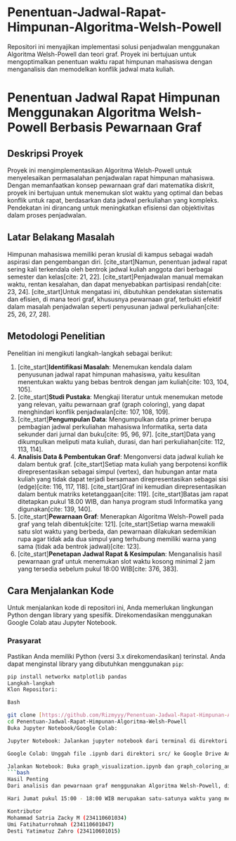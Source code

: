 # Penentuan-Jadwal-Rapat-Himpunan-Algoritma-Welsh-Powell
Repositori ini menyajikan implementasi solusi penjadwalan menggunakan Algoritma Welsh-Powell dan teori graf. Proyek ini bertujuan untuk mengoptimalkan penentuan waktu rapat himpunan mahasiswa dengan menganalisis dan memodelkan konflik jadwal mata kuliah.
# Penentuan Jadwal Rapat Himpunan Menggunakan Algoritma Welsh-Powell Berbasis Pewarnaan Graf

## Deskripsi Proyek
Proyek ini mengimplementasikan Algoritma Welsh-Powell untuk menyelesaikan permasalahan penjadwalan rapat himpunan mahasiswa. Dengan memanfaatkan konsep pewarnaan graf dari matematika diskrit, proyek ini bertujuan untuk menemukan slot waktu yang optimal dan bebas konflik untuk rapat, berdasarkan data jadwal perkuliahan yang kompleks. Pendekatan ini dirancang untuk meningkatkan efisiensi dan objektivitas dalam proses penjadwalan.

## Latar Belakang Masalah
Himpunan mahasiswa memiliki peran krusial di kampus sebagai wadah aspirasi dan pengembangan diri. [cite_start]Namun, penentuan jadwal rapat sering kali terkendala oleh bentrok jadwal kuliah anggota dari berbagai semester dan kelas[cite: 21, 22]. [cite_start]Penjadwalan manual memakan waktu, rentan kesalahan, dan dapat menyebabkan partisipasi rendah[cite: 23, 24]. [cite_start]Untuk mengatasi ini, dibutuhkan pendekatan sistematis dan efisien, di mana teori graf, khususnya pewarnaan graf, terbukti efektif dalam masalah penjadwalan seperti penyusunan jadwal perkuliahan[cite: 25, 26, 27, 28].

## Metodologi Penelitian
Penelitian ini mengikuti langkah-langkah sebagai berikut:
1.  [cite_start]**Identifikasi Masalah**: Menemukan kendala dalam penyusunan jadwal rapat himpunan mahasiswa, yaitu kesulitan menentukan waktu yang bebas bentrok dengan jam kuliah[cite: 103, 104, 105].
2.  [cite_start]**Studi Pustaka**: Mengkaji literatur untuk menemukan metode yang relevan, yaitu pewarnaan graf (graph coloring), yang dapat menghindari konflik penjadwalan[cite: 107, 108, 109].
3.  [cite_start]**Pengumpulan Data**: Mengumpulkan data primer berupa pembagian jadwal perkuliahan mahasiswa Informatika, serta data sekunder dari jurnal dan buku[cite: 95, 96, 97]. [cite_start]Data yang dikumpulkan meliputi mata kuliah, durasi, dan hari perkuliahan[cite: 112, 113, 114].
4.  **Analisis Data & Pembentukan Graf**: Mengonversi data jadwal kuliah ke dalam bentuk graf. [cite_start]Setiap mata kuliah yang berpotensi konflik direpresentasikan sebagai simpul (vertex), dan hubungan antar mata kuliah yang tidak dapat terjadi bersamaan direpresentasikan sebagai sisi (edge)[cite: 116, 117, 118]. [cite_start]Graf ini kemudian direpresentasikan dalam bentuk matriks ketetanggaan[cite: 119]. [cite_start]Batas jam rapat ditetapkan pukul 18.00 WIB, dan hanya program studi Informatika yang digunakan[cite: 139, 140].
5.  [cite_start]**Pewarnaan Graf**: Menerapkan Algoritma Welsh-Powell pada graf yang telah dibentuk[cite: 121]. [cite_start]Setiap warna mewakili satu slot waktu yang berbeda, dan pewarnaan dilakukan sedemikian rupa agar tidak ada dua simpul yang terhubung memiliki warna yang sama (tidak ada bentrok jadwal)[cite: 123].
6.  [cite_start]**Penetapan Jadwal Rapat & Kesimpulan**: Menganalisis hasil pewarnaan graf untuk menemukan slot waktu kosong minimal 2 jam yang tersedia sebelum pukul 18:00 WIB[cite: 376, 383].
## Cara Menjalankan Kode
Untuk menjalankan kode di repositori ini, Anda memerlukan lingkungan Python dengan library yang spesifik. Direkomendasikan menggunakan Google Colab atau Jupyter Notebook.

### Prasyarat
Pastikan Anda memiliki Python (versi 3.x direkomendasikan) terinstal. Anda dapat menginstal library yang dibutuhkan menggunakan `pip`:
```bash
pip install networkx matplotlib pandas
Langkah-langkah
Klon Repositori:

Bash

git clone [https://github.com/Rizmyyy/Penentuan-Jadwal-Rapat-Himpunan-Algoritma-Welsh-Powell.git](https://github.com/Rizmyyy/Penentuan-Jadwal-Rapat-Himpunan-Algoritma-Welsh-Powell.git)
cd Penentuan-Jadwal-Rapat-Himpunan-Algoritma-Welsh-Powell
Buka Jupyter Notebook/Google Colab:

Jupyter Notebook: Jalankan jupyter notebook dari terminal di direktori root repositori, lalu navigasikan ke src/.

Google Colab: Unggah file .ipynb dari direktori src/ ke Google Drive Anda, lalu buka dengan Google Colab.

Jalankan Notebook: Buka graph_visualization.ipynb dan graph_coloring_and_analysis.ipynb secara berurutan dan jalankan setiap sel kode.
```bash
Hasil Penting
Dari analisis dan pewarnaan graf menggunakan Algoritma Welsh-Powell, ditemukan bahwa 

Hari Jumat pukul 15:00 - 18:00 WIB merupakan satu-satunya waktu yang memenuhi kriteria (minimal 2 jam dan sebelum pukul 18:00 WIB) dan tidak bertabrakan dengan jadwal kuliah lima kelas yang dianalisis (2 INF A, B, C dan 4 INF A, B). Waktu ini ditetapkan sebagai waktu resmi untuk pelaksanaan rapat rutin himpunan.

Kontributor
Mohammad Satria Zacky M (234110601034) 
Umi Fatihaturrohmah (234110601047) 
Desti Yatimatuz Zahro (234110601015) 
